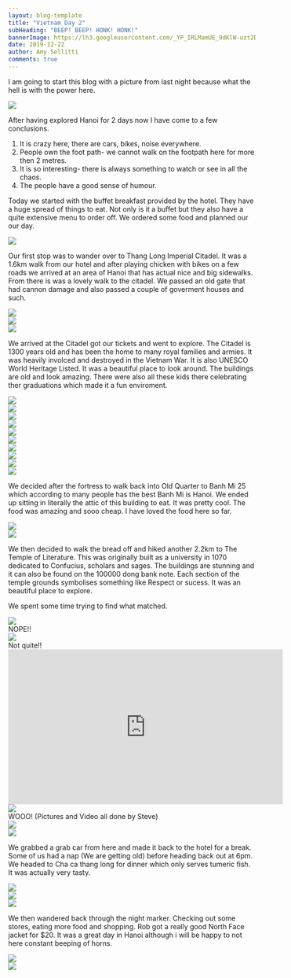 ```yaml
---
layout: blog-template
title: "Vietnam Day 2"
subHeading: "BEEP! BEEP! HONK! HONK!"
bannerImage: https://lh3.googleusercontent.com/_YP_IRLMamUE_9dKlW-uzt2DZWWMz3FOjGReneNjW3VQovSNbwx5hUJCK1ww-fKM6NXJs_sM6hZmHu--Lg3QYbqmX2Dn0vNvcy_7gWUiIl4EbtZAD5o20zm61a95V6GAr5BfqsKNUXdp0Jz3-AdJ-58x5M0LnuLtt-KcD8TnBL5C9vfLbj7T7-KfNeHc-A0Ycv3obtkmc0qA7FeRAqjsA6aEEp5HXx241iNUdLlUD90N-xPH8lNtH10yBGtrXrlMXRo8Qdyl3ZTUqWB8Zp1aG5ZXSq6RYcrY_IoxBwToZCfyNgKDnWVwHdThvkyM1lUTFth7Q0LIHjmntZYmtjoWhzSJAETgUcZzDqtwrLatAj9uec3YGcz0GIYr6Bq-jEwD0WvalYnutAaN4CCngCyW0SzDLrSpZzd5ClSd1sTFH3g2BnHNTNSZ_SXLoFmRi64NYAvC_mB_zzKP54X5QLsQkRrBTVtYTH4Y0dLKXz3BRyhHio-5mKshm7wwaUhT0mdPk36Q4V_6XqWJaV6UFysEwJeyC5OFVkMJ3vH8BmukiI7e1YRtPft8KoyU7v6D9FwaWg9mnutEBCjtxMG2yjA7jGMxP_krHEm7oJOyI9li3utJZc7HekNllhCLoahs7bOfshUwMtVzbqIF9B8KHIgiJRUBjyb0Jpd0BDTq1Ev-iMX6qPg0jT5FjjyONURNrwcnzYf_AuVMCu0FSl_My115RctCiaBIcpAOHqtZa2maQR2e4DiRjA=w960-h640-no
date: 2019-12-22
author: Amy Sellitti
comments: true
---
```


I am going to start this blog with a picture from last night because what the hell is with the power here. 

<div class="center-image"><img src="https://lh3.googleusercontent.com/i1KA2kl_W_SlwWwXuS82YpMT4krEOalb17joYkvJYcHCLnbfpf6LbUsWMH_pwq9fXIy4UOAWyI_CSE7RwNLtzPxJ1nYfq0B_m221DoAXhYmuQyUiexoCkHr2V-A3lOqyYIfSEZ7eOaJrdXsq26jv4F7h7AOAJBzH4bNC50j0WjxvyfutalSnToLPPBgoR7vfY4TNUoRf8ehsNbBZYXKtxWzMCOlPKIZmOFgpvLHV4cvc_5VRoq2WtccekqYV0lhVRICNOR7BYKX0D-L7FL4OzFE_XTipJbUQVzCWs5frOlBRZCmJ5f7SWIvRWytlRSB_G1DusipqMlg_AgfEvRrZN9B4SfNSLd5u0bHpoBoE5Je3vXq3nZKwNLjIznwKtG32sfayZhpf4JxfZ0P5mSz0IaffBfWjx2ho_VI2UeItxsNOQQf2v3Txhd0ksidjNdHFokH9T9sLxdWYuG2So_Vq2gaN3BrcfTtH_m3nKqxSgC1ESveSwcx7FCkl9xGz_zMww3dczeGW7jKaB12CI_A-OrIWOFzjSEmqc1rKd7cw0bDjfIpd0IU4EQzyCSnlO-kn36olES1ivXxadVirLsVivSCILzR7g0NMeShMD-_2ocBty05rYaDoKEduqfJaauWgkrWjTXZopI64cJ7MwjfUiFuuEeMwEu7gsCBa4keh5ZzQym75Obb2rXZvlrxfjYJPbz7gnppMdFYBgxOxCKJJmv5a747j8-xDLwdN_CR18pTxAVIKBA=w453-h804-no" /></div>

After having explored Hanoi for 2 days now I have come to a few conclusions.
1. It is crazy here, there are cars, bikes, noise everywhere.
2. People own the foot path- we cannot walk on the footpath here for more then 2 metres.
3. It is so interesting- there is always something to watch or see in all the chaos.
4. The people have a good sense of humour.

Today we started with the buffet breakfast provided by the hotel. They have a huge spread of things to eat. Not only is it a buffet but they also have a quite extensive menu to order off.  We ordered some food and planned our our day. 

<div class="center-image"><img src="https://lh3.googleusercontent.com/VPukoeO5gzCebCJUCxYwhnwzvHJB4WGQn8HPIPUelymwDoXuaBDlhBys0FdWEWDf48WvgFKzVEyDfFWT-oK0jMvvJZu60jRqFPv8yO4--8866yWg8IGiyu8UBAEXi6VxejIdHAyHqPmydZVzz1jbxYzglvVBoB1AB0RQtg6Qt1iOQ2Rc3cE4ajFZA2AEI_-4N4FZdekRC0MN1DefgokM4uHaeqFjEBCKNlMGf2IeSgHfawHIedNHOwpfKfU9au5C1yxy7dlBec_RZRTpb6uJXfXHzjPuxbb1_lTa0K7Ksm_ihgS-C8aYcYoPJ51jFQwhajQh0VQroh_t5Qe5uHNrSgQ2Ga1eAvZTY6Yb0oMf664Fj9SdIpLJanufXufOd52qhTZUFhRuvNIta9qQ0EdIckyeQL6AlO3DVN1k8lUYLkWUp3m6Zen1p9IG3ILI5inhUsR9qkqbBc2Z0afSUAPuGgP0ipg6_s44o1YwMGA2Xkxu-nzqRtFVU-DtTzdEzYGp9GZYsf3j1b6ZrZRWTbUhKN_2HXYpb-OfE6X3u19QEzr0pxwxRis4rEVROt1c9fkRLg3asXedSN4XN76dKcGeOy4FS197Ug9YBesusUEMwYPHxdSkHCzDPlXcS7gnAlf7tVY4ahxT-X09LX1atT4ZLK7u3BjoPrajjilJzDeCc7t3UWre-JnKPHGclikSEak8EYjc3e4dDRlP9bASw3ZmZz73BqdWhiDCtNukCdd2zwxEGskajQ=w689-h388-no" /></div>

Our first stop was to wander over to Thang Long Imperial Citadel. It was a 1.6km walk from our hotel and after playing chicken with bikes on a few roads we arrived at an area of Hanoi that has actual nice and big sidewalks. From there is was a lovely walk to the citadel. We passed an old gate that had cannon damage and also passed a couple of goverment houses and such. 

<div class="center-image"><img src="https://lh3.googleusercontent.com/qqKGW2l7cc-FZBqHikBefb6nENSX4pwc9a5wf35or0PwAFihU9B2A3u2vNQdXEv1VThDaGm12_U1_d1RjNuBMY0y6CJMkIn2ZwLfNCOfGf3dcwALGopnHvgY1d8ESHWWq_wTSG40QGHW_GeQEiLvEt9vPho-9xWqCJMrZZuoL4T38kLBPrGnmWjrWYYjWwD06KEakh6jHjFXLcoCuW0fs84FLPMpdELFGDdScooz6o0-4Ec6yGW8_rxw5Y9rbkEF3Oc_oEUZYXMEn5WVYPWh6hj70efJirnvzZLaQeYDo6SdV-jd-KvQwbCQhHsog-1OvPPNV1lQIk8btBA8U5CJwaP6m4U9cAxhEJR-dVni7ZpTCWFy4UU3UqwNpZ0bPL90eYLsb9qYQHkVkV7AD0C-5yRcJVLhOUMGMM9KTmXePpDeQDEF0yJu8pTL0qJuMXJL19RlCfNhXLUPJTV4aShe0taxttQje7BQPhhzjcFm-EwzWrKGeR7gtJcbi0ft46nzvYObeKDL-i0VSeQrFTKW7aqxrFaviGTpq5h-poiYRJPJ9-HfQG5sijhYwRH9n0LxrbWi5wx3602eeZWMAOlrSs9s8eAuufDH8n9SvdyQ7xj9URotECARkSoknYeyfQQ7QsouMmjy5Ed5on4MU9wzTbBkVwFTmpcGEKDwFFyUs2oy0ACZzRv-O_4afFZC4VLi8rk4smlSwPq9UVOuqXzY89vsSHCJyaudRdkGn9W4hVEsUOwYZg=w689-h460-no" /></div>
<div class="center-image"><img src="https://lh3.googleusercontent.com/WIb9RJ2CJYaZg88B8X8vlgRl5UfwfP9rS8gV74rpzaSXhGa2Ud-8lie5gyywo6X4D-dQbd-8m39Qt0ibOe2uSu4qYAm7SBH2t5Bqrr-2PCGQ2yy9kNfVuNQgqmJoNMi7YcbigjZfQjsIlOZaqifrokoo4Ot4DNghQf5w_mwCN1HDRLz-QeqzxCRVM9XNxZXARqh23OnqeQAXqWqDkqSt8g67WaJc2qdP7IX-4QjQ_6XtJHMC9OU-pKZ3OAN_mx9Ke2ATmgNw_NJK6BWVdZ5dbTemaAOXSmmTSBRsHuPvNqp6Hlp_sstzBi-qInbJ4w4HebL2EuxT56QqPFkTr_266qqMAiDEykVtM3lXHMtyGnhMh9L6cDpX2ssxI2KtYePQHULCTZUVA4JVggYkR7FNMwaaT8V3xN3P6Cj9e-tC8yOWm4SReXt8fubfJrsM_u-Nc7RMNKvRgLLCAn8_Fed5lJs88-RpSYFDUegrxJxgNK-7REXMqnRZAgOFJyApne4hpFELdQ9tXn-YEREtiC3nyo47G_x6IW3GE6Fhi7hbJi6Vb6zTK4SDVSIwJfz8cEVg6x4FQOyTc40uctg4okVYTjiLGw8HbjvRraHaKfbTyu3ZDw0ZeoTD0Rqk4ElIdaoZ7XNl2rdScFulbMMHPSMm-jlqueIsREgdk3V2grubJY1kL0U5EgFmfdhDsYQnoQd8OPr8LgRS22v0hEBnVdpSW5iR3eD1-F5vYK5ESJF_J1iZRI9i_Q=w689-h460-no" /></div>
<div class="center-image"><img src="https://lh3.googleusercontent.com/s4Z2m8H8utZnpOYmX6fetg1B34F58-kqCc7p7oGAQ4-ZMwua2SMMD0Bg7kT-y4UvllUK_Wc_cEuNyPNGsALKCBxq37ICaCN8SiyBK4_2pqhaaxXbugMbj9YEIAzNKs1Lhl3uhu5uQDNiLXExskd6GwT29Oh80bBeg-1ZR3UXR3FOdYy6FIdQg1R3zdQmiVGA0ghKjWnMYRrxK8PPyG1czNAHUtRNaY66Torkw_BAo_zHMtuwDfwsOBGBuusdqttLeMS0-9dtphnx9vafW75C73ib0yGl6RcfUDHpamVCLs63qlP6GLFzvFGlu-NFCQVyOSlAdcti6fpmddCrdXTl3aYB5vT5Sc474ysFCTRinEASPMm13ajXb60k3OxQV3gEiD6cA9cKeSq-6QgMA6-tltuMius5J8uLTHW7x0LcUM16h98jNb0HaLj1V9CYiFZHS5O95zgiKLiguwBUYTu1zbznzlWuTI0ZfCw7i3R8SgzlioEL5iobD7ZZ92e45oD5x5A_ZZP8NH6ZG5rhVHa058LEZI2zPmOeILp9RtT6Yz2Ypd34xz7tdrY6LkJXT1nE9vuPHdA72WKroCjpC5sdwoeuimq964Dei7jeBZXoFaBwvf0qVZsbT5BIiAY4wSk3gagc0nxCoNQEsQCwI7jn23snXj9YTrQRJySVFh9YN0-8IvA5Ue5qR73ky5PaopFtpMImBVl0UanZdbEBCGF7eMT0JnkDIf24kYExAUkgT0FS8F_L5w=w960-h640-no" /></div>

We arrived at the Citadel got our tickets and went to explore. The Citadel is 1300 years old and has been the home to many royal families and armies. It was heavily involced and destroyed in the Vietnam War. It is also UNESCO World Heritage Listed. It was a beautiful place to look around. The buildings are old and look amazing. There were also all these kids there celebrating ther graduations which made it a fun enviroment. 

<div class="center-image"><img src="https://lh3.googleusercontent.com/zcDr3IyqFKE1w8MqN3JBzLQW5musFfSkyQ_GlHuVVUaf2o-PVJeyvPY32yGAbf6VnVAeRaojRCdanTAht7o_FcNtOlJqoVjiYzdpNQ02_GC6Dvfu8wqO2XJJT5fHF83raOJUlwV4PL3ZQGpMlqPK946ggXg5TmvyWm8kMEmfi9zAM-Sg1qI9SHiVzch6I9ntNiNtpYDJ4kl5x2bLD0kY5ZrGPOED0L1KIgS5tECq-efJL6XdoFWLbPth_ia01dt7GCSE9ohzULveAlGwAFTUqFsSE0MbNWeN4IoCooHZAQ1jf8rrEMR0wp2SIkpPRf-WPYaF6OZx2GG9C6etJ7kUVBM_9Innb9XwX08NjQ_uwudqnbpvdEIeuP_m-kQN35mExp6CF1gaHw8vowpXZGnljMhogqQ7Ta-WeurONouNIaL50ZG74LHiu2nVqCydrz6G903UBIKi8ann16qOtsg001_i_5L9VE0TspdGtY57MARQyDmjAiN5oZ14humN_4EYv7im7HJFOw3XGXfhKVim7Oz9ePUkSLjXdszFLFTD-1hElph5olyFgCHdIfVVo7SDCcCyND6ppiAYEc-iBtgoICh6EyhSVMkDj2RUPw_DXwBf-zMrsRsHeTGgR7GeFmWSpdz_FOLkKy-DuSkM9uQod8iUgesnXj80gNwGtaKD_uBP7ufoNFV8wf_u=w961-h641-no" /></div>
<div class="center-image"><img src="https://lh3.googleusercontent.com/6aaxPXgvzoRQbrm8Hn62P4MSg8inh064u26M-I7TT7E9l8VYNU-UbPaVMJav4a1_t6Wu5oCEkg4i4zrpc4kz6W8-ZW35oA6kApkZ0m2uTQbxDUfIKGKtgA8pV-k2x9_v9DrRECJNVIHVmiqom2Sctrc3wLhOPCBqIekyn135lDvZixSxxALIIelWFix_RzOOD_HQIIBoyfYPdxG65HHYITcugEXE5xZ_QLiBJWVDpk0dSW1LM5Oiq56FRfs2VJ0GXFJFZd0vTIeGt7a6W-MKBMZBtZHURqVNRVLRdIlpO4dywJ8fexJrDROmL0QVt27xQPS0MQJKsEGYXhlxZTc2gWOwEkwFk8O47I9YpOOokMthWfG5ZzN-6ON6fTTtaO4LE_x5BHK5hqzh_RbhyC3mNnZPMvhN0PmVXQeCsA7s1zhmSFq7tqmcUWY56QL1OEEPvhvHlVtotuNEZNy0LVGjjcagIdZ_pL5FNBOA1Qv3CbSRgRvPjG_Hp7uTx5UfYJ_vF0cNGnlxf5bbkt6SvSBcW9mw76Xfrhco0MtyjZ64cDDrSkX0AgyVN2ProUKhzZwXTpjvNO__14kODO0y8Ychez3rZeX_prhLWDrqx-lTPb5qHXiNjqBDHASgL6Fo7ZLgD8rzujJMP4pvHJLLd8pEcoOc2t3XjyOJg2ve-45Z9U07EKROjl_4nvIE4NvxwJElxjbPfVIwHpT4OqlBrgaHJjxmpz5ox87KKtNHN2-fDlYLr_sHRw=w536-h804-no" /></div>
<div class="center-image"><img src="https://lh3.googleusercontent.com/y1PfzdUMKTO8tG-UPqLRi0OAO_eN8U5iz0DLam-NqszrGOk114VBMJWpxg-GDDkf7KjTmijZstrvZ_qjcpIV5ehcYZF0omD577g9lvF9fNvU1y4lB04b5_cGjAWa2ZTFu1lgmhreTPYUnfx3hVEogVj5FywYgDkWAoyI7_HMSjj0w1wPvJUwfq5rWMrXFqRvDTFO3zSTQ7wRvz79bR5Rnj1RhPn5Zh5VQZE--ySLCT0RZiFKq9ehSwKNU7qTB1FDUmpUddz3hCU2Gk5CHrWmVu1RmF9kiwZvwMIhF9V7RKdAP7dYtqjJW5bSEmTX2Tvk40dox61dkdknvpOnVoBqhpDcgjBXwcPY6jAs-dmGrodKGzQoGOgWa2RFdz8zHOk3Ep67bd9GPJ87WR5L0amNl9ogqiRdzAjcRjqGc-xrhOtYxdMTIScEYYos5RgRNUq1KL93cOSqiRFa1BLXTcdicBJ3i4w9E_-dwXIono2diAZRMl4f0EahVtLrYv8uSlS0mrSqPBHwk94rD3_has295gft7RFE7d-mgYP08rXV7Cho3b-VpT1OHWX5pvjMYDMsMLFUzAnRk8p0xTvMxnDLoEi8kTsiEwoXK8KhqzCoQU-M_EE5f__eaL1aor_c6JK5KwTMIjzHQ_eouuJM19K7OLhqfc0vxNuF9JQOUvlVITyCGcGLszNyK0MZTlenuc4mJ_99724USkspZvvZ8H-Kx97xGecQuD27TE3JtThgtejouUYd0A=w536-h804-no" /></div>
<div class="center-image"><img src="https://lh3.googleusercontent.com/BrokstmEztiCRwHKMoqofCUhC7gYZ5lz8qcAc0GN3rchvBuOspxsi1691r4HumrBK6j7jwROFYZnZGZ5lCzhs5Llw23_6qoTw9updAZNYqh0DRcwJ6YlBJNXtG0QFdfNMIFZDY0kxvpYcTXMMEIz2Ggj9uPUJ7KjrLtKKxHrqlHYJg4Y_zo5nmEFjQnTiQSrOvW2qInkkviqR__kFHL9a4WKF4FtXAeaPcG5ZC43UA_L0wKuYK_GEUGxQoU2iiQ5pEaLTLAGrUCK2lDYVpH_rd2wY7AMzZFNi7o3ZQ9D0UoO5zx53QzxDT9Gqnml-BAssq7E91nrwkhlwZ_sYOUrfySBqXxSHiH8kvvohtJcz9J0fHA9UxoDkHVfgK7zFwZi3kJTlhCFT2hQh44BBWXqLAXbADroMdn1zPqvn_97X2GWllgywSpCqeJUlgr_EuDZrk5yIM08UT6NKGUWGnqHqgmLVjHIrPyLlCZMqtk-p_ohp6HyAZ3wkcykajPN9ZdUPfhpY4LaiYS2cJgz0qFJrBy_Yb4PPX6zhWRuMjmrpeCaNP8J4tOIvWaOH9DDRxwxfgfFZhUS7vQQ_1y8zbKYyE8ktj70VP3OS7jIAHsWvgTEi_lph0CelT1_F72R5sD2zFulA64Sawh2TLO4DCHbqK6OrgoMLnl3U5PJJ1pOVsRt_Jf_8qFqOzkX7KL02t1L2qh210K8pBd0ipokTS19El0PLImNlupqfwMCt2SKU3yB7T2urA=w960-h540-no" /></div>
<div class="center-image"><img src="https://lh3.googleusercontent.com/HiwTiD0wV-IqUU-D9tZlpeWTW7geV-OEqGNhT6lFkQs7JvyBbOweTmwjQY0f-7_9XeQe2u9JZ5cmdotT7Gdisikw-91Kh54MmBZxARRVZ6ubu4yNBfDhTsP8W6utYeI3YrDSd-ep3KFUAsqxq54XFgvPwaouA0sTdXtQQfKavJzdIZz_zSSZlHn-Nj9b1BtC0D9AWi4qrw1TN8Kw_cTcRG8FxXQT5_2VQ9wfMPkokC9CxNtuPkgUky5vdqYXaqD5QUAGhZDgR1IC9XLM_u7W1HzbkJhhENvAlxZCpZjiN7cBZYdE8fDJ3xaobab6zJyFmGxliEaoRAB7T9E7YKewoHDq9uuFnrnctvpkSwiA0h2fPTPnFQze9Nn9jqcg_fy6uVF7rRg_qWKBZwxSv9jPQuO6pjywliLpsxO6_qI6tkC52fc9mnIyfOvniCD6xPctVDFzAeEjvhPGhE2_Shn7WSOrhpy_LGOuENuSkQD6ynky5aKw2fYP-E5xDTFlpkdXhkqoWWqSlzg7GdYTSSTWuSAp4USxpT4w3eKd_2cqOJOoO64w_S1ANybRVp1I-e9Z9OhHWHXJqEplYfu4ftxm_vxa4je4-cEotCSINMhSDwT73aDLbRFDdWgSR1f_rM5shJFHq_Zoj_O5Hu2jXFDe3sRX2d3VQ844DsTGV-5LessZP-nTR4rQa510=w960-h644-no" /></div>
<div class="center-image"><img src="https://lh3.googleusercontent.com/pIikYnDIgljTKrMwbdZCF2QJwhMxdKXgTiL7c16FroRJOFzW0r2TB1GmCGRnd58UgZeGRxkX7KJDnlliCWT9Ci37d1sefBpG_woJ3e4dCn3Oad-9OTV8h8BYZXcYM5RgSQm2mREmPka5d_9jbPXroHhFcsGMNKv622nGwl7ankQAJcJpl23m80DOiwf7xxhKx48oChxyWByDIBpCGh2GyRZMXbfh8wmi4mKDq6be6tmNdSOEsBjquDq7Vgg8GchIv8kJba1I_0twIHDI6H8jT8gznq36W0S79B0S0qa-c5WCt5sc2D0B0D2Tc4Hd-86w1Im-isKZ2c5TvWgmG0yyLs8GRYyqtQJMSlGd7yRd4JnJiR3CrsRnOPP2_nHTG-A4AzQWffohKh_ii7Yt4qx21v8wAPLepHwgxpzC0rPRphq3uZ-MIGgM5M-xQ7Ii8it4OoobWiaFl036zw9CpBl_T9-AIrQrbv8b-U4GBaLSNC9WIY0Jd4kv_QyCh6eLIQLgcTAFkfi10M9116riTwdGkHd8rJR5KYIjwH59f9nTF0iaP6Q4h9vEpmMzCMZw90Loq3b8qerr--2PDH-9eE5vXlv8kBqdsp4rnTbnb9nFWjeViyzE0beph0AzyS5GJgfadwuKF8Gm-Z4ncAEXAJz3EDqn1NNACr4j2EYjsnMjJhNCS6qaB1L27vsRdZi6Z1Rr8PlRvg1DF8sTDeeNvfEZrbK6rZfTyu_foHWowPl_W0wN2kSWfg=w960-h640-no" /></div>
<div class="center-image"><img src="https://lh3.googleusercontent.com/9A1w7U1vKaREdun56QX1aIZGP6hRwtCkoBP9182PV0FGp3EgdEU-gSta_7WsBESzmw2w2livExwCJ1gGSa5UiRZLxmT6q7v5Aiw65VxMnDc8-iGIfL7XA95OfaTgnCNVeuFBUZwPaV5ZzZNw0BGw5FTo-VA3s36_sk3AIYxElRBnknhNwPqkFjIuRejaS2GEN_9MNxBE5dZHKh0Q9we9bg1mgkIoxQiwfvoiyOWqA5lH0bQY5OlJse_Gx09wXJ00RvRpbLekZbPaus4LzyVflpsadlEe3O99qxQi4uLWUkQ_kP1Zqj7YMgswAV_RODpF0BAO5sAoH45tKEwY4OhBvoHVHB70wVmON3JYkCk-WIHOuBV9Co7XHl1nHQWEPA78-_P6a-DQq-HJU06L1Dnjy7NZ5J3j9MF7VBopvHIT-YBoS02hJD1H4edNbfNS6zKGbp5LmF25jkvdQnQJNY4OCIkFE5a0uidLk45RL5D6Wx9A6aG5z7YIcrNkf6B8U3IzBNLsN82QFmlnWwPJgDPeN4FiaU32KB1MYZOeCvhkAuWKrzVbY_13bwQJM4lAIvv0yifHv_-KHBwaIyVvHcqkzb5Z7YP9x6XwlwS79mb8yqB-2nir322bNDiFdNrIIgdCWYGz9nS-_OEsqaxvSC498HyavTsKuO-OMtkBq01dtDTRlxAM-vc4NADXtKsR6bUsl7G0GHOyiZiYBfsDvae_G5GPVzbeDAUai0_A3ynrE3mMeDC8jw=w536-h804-no" /></div>
<div class="center-image"><img src="https://lh3.googleusercontent.com/9oyEaqsxCgVvfNEZ4a7i09CGiUX6fORQSrrwHVZbNUZV14Lk448b55W3WoJ4zl-Ihhmxrg991c4TINmcvvs5bUu_nkVSvMdI1PmCYqWFL3KxVEGA8HJJgc3kNcV-i1O_LNb-rV83TK4F-oGaMlyzl7PmiYowlf7EGc6kLEgYN17jHuGVvc4rySKgEviogN6y1kBkscObhsSHpzp8BrQCBVIL1c9f5SRh_1kPvNshZtltIvvjWNMLVyJgbhvMU4NOaPkLQi8FOz2RRviiAC8zVpMZPwHiuT4CmlRlpmSXDCeRj_zZyHaOL96hIEYdbDOAjOWkDOMi5ux87qKLJM-ZQzTFo7M6l-63i-g-UQ2deThGAnxIE5Q3KBeDCf5BMjCZZBvLEfD4THQjYsqA-BSJamgLIA4LeESTsz0xPGE1sLP6Xp9MQJuMZjktV0DA0oewulv6MBMYg_V4llLzOATp-IPyThaBYh2XIMOik1KTwMEcxoJgovPRWhgdW6Vxzh5zvh6LHm5ADaZ96bAZtytGpG8RwTR4afZWn1h2Z5qIlAbmHNrzG99yYFnYDBy4etfA7ryyc9v6c5LIFN-7be2S2iKRHG8Gf5bwPMbdQZ82xQjTsfZW6DoZRX4uql7ej5m_GVCsgB9DiTP6bFTumGi4LPdMGO5kz1YbBzuwU8Ft2FtKyJ7IreUrDfAz4OmFmqhpcEK8DOY7Jf7GtKr4bNSPtS93U8X92wZEdxPWmWp16MrbELjfWw=w603-h804-no" /></div>
<div class="center-image"><img src="https://lh3.googleusercontent.com/fo9Ir0g9sd7ObGJNjbPeYHv5FSKM1hSpcr6F2OQ55ZBCgTZsGl1D7QwuSisvTOp5wbFwKYV_X6H3gC7lvAbmTNOhgpBcWzOAqXbUb2FNURd0hDiduvpRb2-r2jkpJGdS522moaz0wov3je3AbLvNRbphYsCS2xGxDevOK1GxpunUOG1XjbRqvT8A0VyuC7h31oQJIPVy01YJQSiwfBs5M9i5GecG8-kvSDqgjprz8A8UIYNJR6OIb_p5IyRDZR6pbzINBvM1ePBUTybJfG7JAKh7Wcgmxo47m9T3rW_720XsPD5V-fnOBbWb8cW5YgJ-Uwkttrku28eeWm_VjivH90AY-9p81699h5GB8sCB-bbVvzhbrb2mUkZm0b4SczeHp1p4XrBAnNTc_v8o8Fn-ZoLcNtp1uxah8_n9C5w_gFzvq8V92jOrGpqJgaGhMj0OTeiqlctm9EiAtEJfyAJ-8M0V_fDtDFI_cyUXaNtlV6-mR7z_goVa014R6HAABpqv3u3MvmVWUkxgCTSSJuH9gpzR19_YX8BBnXe8ijh_hUTkPxs4oE_9tQQsUuotaWVl3jhSQlcmfDpjZhUvBb3M14dS6r_zaeI9bcdygB2fRUFy2hSnvfiicy1Cb6mye7VRaNvWb6SJoov5oHYz_gZRzqCqxcCFXpDhCDyD9rOVxUkUrBcz2uVLYUw9ovxlm56rJoqQgjsV8wbemZyT1vIaQ7SIHw7p6yLoOtXlzXuy1aFFUS46NQ=w536-h804-no" /></div>
<div class="center-image"><img src="https://lh3.googleusercontent.com/qS5xzAnPXRlS7jdn4fQaS_8KqhhMwvrIRCjlcWWj7JPS4gEJTcWqO0hJuCivXkdyWhf6M6nJeTayzBA5XKY44cMK_oFaioDh33gB4qdfoEfoQW_VS-4bpdprcGq-hTfEZYaz2vbw_buEWopqrlRNqczZnsyTSRuvPPvil0IxNV0-xUVyIKAstDu4ihAeAXdaTLWnE0__8eHVGAA3EKMgaJNf400DG0EXjM-m01cSwtZUF_LOebNWOIuoUWzL4BZWtA40uTW-LG2CJsdKZyXsjuxbtDFB0QWdNfGnWGZ-CLqPyM2IuvhjqRE_SWi7fCFSKi-5I3RLFS2on4f7DZgIYOgcb1WsqTzHhmiJ60H7s3JZHKeGf0-3sG6siFfOeDFW1dKjHPRX33HpboEOFP0z-yryNrvluS2JdoYdNJblRf7eBnFHfFaJv_8zVjpEtGP-EY6OiHpRQVl2oSgpZvqwBCSpQ-g08P8ZZZO0UcPdALZ1EOwWAk7tv74RItIumjHC-pslVmfjH9BPj3jJL9je9JRS30Y72P0kKaMe_J7Ba8uUoorz5nUOy9iJOx8k9AuosK3cQUuCdthPPV65d9JSmf1uyl6EG-mxpHf4Tjw_Tu4nc2AeqlELXrVrvGLjYC6o4AMj3MEwVCPSPlwDmOSBC_YaF6XwyfmnJ3GRDG3FkMBy4rfkpB-hgdOueRcQua9YmB7EoPh_4mRaGWlfKcfkdaj3zToMRWg6ZYYCk-nfy4Y0CiC1Ow=w960-h720-no" /></div>

We decided after the fortress to walk back into Old Quarter to Banh Mi 25 which according to many people has the best Banh Mi is Hanoi. We ended up sitting in literally the attic of this building to eat. It was pretty cool. The food was amazing and sooo cheap. I have loved the food here so far. 
<div class="center-image"><img src="https://lh3.googleusercontent.com/90B5Ix41v04O0nI5xOSfRSutQyj6URzaFaCaYpqtTKvHYCjejOhPe8ug-DJ9tHQtu1xB4pfxjmhw-fuxaoUvl8hpSIFFjUClzW3l7fOSQITWxksx-hZ2zOwskpv83lj1GwV4sg8Iaz601N1opxadlkvdCXUqFe500np2AN2aCz841zHHIMaiqEvglLzD3Ii4tQy2GpFSUOs11_L3rX5XydSusxm2WvEXQg09T5gEsHF8AMzi3o5DAFaY8r6GYKuZrvPYp2b7w5ykPRtSW-HC9MpGRcuGJ8HPZD6F9Zza43mptnTUJUqHt5o0zK7oAVlJ4v4yfvbnb3zaIiCNir2kVjI1wutOhAr9LL1k9SfwCU0gr625B-XqXlf3NBKlXVnVfTZAz2Kh5hXq8858XnHaHIUuOBteaF887SxOW3B_nIZVdh-L9xqK-6j2gFKi89TychGBz6KojgsJsIIMD0qY15sLJ0geqPVRe9p7zpscxMz4OOT0bLNUIbox863-Zdy0psBcnSIHDUth6LZfxqB8jjWy7RDNOXPj5snuyB8XrvJbHa1aV6JFkoqcX8MVMz6SwF7agRUMFNQ6pNbU7YupOhfwFD-QlpaxecpO4ynFqwkEtbNkvYvd61mHEQXJfYUWSFq7VxKU236PYBe_cVs43IkVPEm2oXAovQAyviX2BaQlynKNrskkaikkw27Unq7d8sRgWEWH0RSHwK0vPV9SeWM27cZKKLeqdz0fvBwoNTQLomKdhQ=w960-h540-no" /></div>
<div class="center-image"><img src="https://lh3.googleusercontent.com/OjkLu_MmQPgIt7Je8jVwqSvUxHFs_s3XUXBT4HwGNnps8UcPJEWO5oXY0lKXLZTTGQWSfiKFX67kHCTkCj_XCehFpOJoiHn2NlmwA2qUFGkWtHVpTBFZbnVN11bC_MVadwvO1uKRMEQiisNkYC5LUKXXn4KrP590oKXtsyQsB2nPEafKDB4X_j32JSQ1UnICJKmLE9Ts9jMYmXN7KD5vIDKjuVU86NpBmPx3BDmed-6hRckf188YeD7gGYUPETJCy9JRbiunzRtvgBsyLBDjHW6l5UUpaFDhLpwK03Ah3tHaILjxDEO04ehynUX4sUSWMiu8kXL5LOgnFC_Pn2n5hufnNuNoYbaEHq5E1xViIf9bNAz7As0H5y66ARlUuzJGdLDEk2MFuq3YzpvCC2qaEmGv0u2uBgt33hT-HME11S-6magp5WbiUqfHDqqG215FeqP7ORoseAAUYk6E5u3IfK8lWHslNVZ67qvAbV2lIhoz4dzFRoE-9tURSTecmOaLdkkp2B-qUv_HuoB4boSOXha5HwSdAy3Omq6Lz34NEbSFYQDLvUo9_6oXTwky-Jj1tqCdyR03HZ0Yo4wYKHcIQ11rUohLAMZ4X2yuVyzJQdGGwrk2AeXPd-yOytMgLBargceydQn6YfkCBMs_e6x9njjlDSh2NJ9-yEfQqwJhBXmAhkKz0tb9M6lczCL7vq-yRBdOG78U63bz8QEyCsAsd6Qgc5WefoCX8eIQZGUrQ9XzCKw3fQ=w960-h720-no" /></div>

We then decided to walk the bread off and hiked another 2.2km to The Temple of Literature. This was originally built as a university in 1070 dedicated to Confucius, scholars and sages. The buildings are stunning and it can also be found on the 100000 dong bank note. Each section of the temple grounds symbolises something like Respect or sucess. It was an beautiful place to explore. 

We spent some time trying to find what matched.
<div class="center-image"><img src="https://lh3.googleusercontent.com/jM_v1Ty7k9BLby9Honk3euBucIhnrwb04gfq8cmkKll57eDyE2Wjf7UyHEsMqaap_mxiX5ycPxvWXp_R-_Pm8w23_a6KN-5rM3Ty44bvmFEIHeduW8KCeLWYCUV4ikw0NE8443MTzUmxwIsGU73RJGr2bcNJ_i29EjKqNWPh-7fmtZlLuQvCx8qysbctnLwf8Lw7TwyKyN8zjbQb7Gzg0K_w7_xUC9GgsvgBKHvf7Y1i1sn1IeJU_PEMk-IQicJew94K4tlTxbWWJBHv_EIFLr41M4VB2XiP-4Trw3XijTwwx0al9QHL9m09ZJZp2ZLB6zxrAV7RfT7w1UuBy7xtMvjakJvXvuvQIjRGKduCSIoD-NQU2ekmZ3LphXTwut15dDb3rQScbfbF0PLZlAdTJFwosVrAqH6cKPFKfq4-JIaj_tleFqF3LUlt-b1HUIn3sct6NC4dRh3il5V2zmavp5G8-6wBQstOOvlkoOEP-zmkprvjfQQ66DAOIKhaI12LQ8B9mcdbTfb6tQxkr9kTic0nUxSACbeRaomEKsAeHQv0suz8mDfqB1IW5d_gFScqL8fiIFO7PnRQ_S71-MucyPmYOy20AElKb05jKws8DTt_JL4FPH3xuKtN8-JoZobQdMhKr6YIeYUXc8aRjXH0lHob2XpCoJkq2JBYasl_YTIPx7gJxovzCLyo8I1LsE1xxv2zcJT_n6UzEC6Fh0rjMyAFLyy1HnUb-phSIHPcw1_qqVq1cg=w960-h540-no" /></div>
NOPE!!
<div class="center-image"><img src="https://lh3.googleusercontent.com/lD3NidrCARHi6hnVxWyibhBL17ABhaFFAXSj7gRAEUoKVhfKZrChRhchR1mTYNscGP2iW7BDJdMS6-zu6nFeGUEDWDa4PvmFvVgxjh0csPK1ikKHXUedL3HZtkbQdGsiOWv3PdDKFZ6xcrGZabmAg066QP_tiTqABjuH77b_nUu-qrUkArj3do_uc-i77bw7RLe-fprN8iyPjt4z_0Zqw1rtvrHa-Kux4m9EPRZagQ3qhy8M-W00HgWzL2wlGwJpW4PuMNcU8tz1IquNE3_7MtbOeH4Mxpti5zVWQ-QspgvND6ZeXDw94QbcA1beJ97GX6908v1ZGLt0CECML0uE_ICYZPNT3ZhpbBkBoFxENIYOCfzEdL3xQk15w6EZoZ4rwuiFKZNHQ5kUBZchAh9_LJVrQEkvcKJgLhCfLQEONzKSwAXGnkLeLxKR9az_qc3e6GuPaaienRnzHSr55tF0zkVgPdd_ctni83Yj9bOLl2osltwEi859ZuE6rUQJr3_D0vIdnJ75s9VJoghbu8hTwq8cNqFd8zlIWmMHPDgaTC7O9NuFeK7uyLqseiq6EiMG_mljXXHeWbTq6sHfBSFzhZ0uckW4ltVEQJHSfQXIk0vFL-cmUw_7qx1a9n3_b2RZhWtGiGR4WwaHDQP9Cdd5Pnmb7TmsRlrpTaLzfpg1iI32xkeKHv6UM9CHPDYlm5fmebf5_SNy7Mc2DEGo4HmVUMBPlx4e0Q4qsm11be3V46XlCCSNYA=w960-h540-no" /></div>
Not quite!!
<iframe width="560" height="315" src="https://www.youtube.com/embed/rLajs_eWBrg" frameborder="0" allow="accelerometer; autoplay; encrypted-media; gyroscope; picture-in-picture" allowfullscreen></iframe>
<div class="center-image"><img src="https://lh3.googleusercontent.com/nzJIlfnLsfDfNzVDNiPdVPPw-EWiofXtHaFXA3sETlJtV9vbMv2Y3jhkdT8hyBTlZuolwoYvXg5eGjqs20-yQ2Npik_dbOMewyb-oWumGUbFYU_VWFomyi6DPM4FCg70S1G34EeHU78M7XPfHlrctNyJig0Sw-3C9sUYn847zqY4a6wH4lDcDNpWR4uLcJO9Mq3za8XHPQ75V_Roa_aHtWxebVOqtMs6le2tOOoGi8tJhhLaQ9q47yw9Fyce-tVsChuGYlTz5acrVPh88M_j_GCBitRWkBxsALyBsv9JtZ6kSUmggjXGHWoM6sEctVxVHjw3htGCPto2K74_2LGuJ7gs6z7wQm2HnGr6usB7o1lyaccls7V8mjkb_NobaEQ0jhSX9yU80sbYVqmgrYuAGlfgcYTfGuO8vcvb0haRBQsXgvrMVvjX_j3q6t-1E8nW2_XSomPbgnLXPdPyvt6_ulsWDiavz86UODLlsBlXSZwKFRwHDDyQC3Z-8yc-0o5dbRporR9zJQ3GOPUQLoVioY86t4xlWGOZENXTB1J9Oeks5Q_kbqRhiD1ZBDaPLRr8lhdB3Gqx0SJlTONaTx6UsRo-Y3bI9_LCn_0kbwhmi6R8WJOpMfAVMs2YhtYJM4oA3r2zhzt9fK1ovtEuAKG0ygxwhySWjhYcUC-9MiXXt6DjAGTj4XO0kj7bwU3NYg9O9f5cskJ-5k4-z1mDv2IaYh7hyMI9R8HFAcBukwI1n1CtMuYeOA=w960-h720-no" /></div>
WOOO! (Pictures and Video all done by Steve)


<div class="center-image"><img src="https://lh3.googleusercontent.com/_YP_IRLMamUE_9dKlW-uzt2DZWWMz3FOjGReneNjW3VQovSNbwx5hUJCK1ww-fKM6NXJs_sM6hZmHu--Lg3QYbqmX2Dn0vNvcy_7gWUiIl4EbtZAD5o20zm61a95V6GAr5BfqsKNUXdp0Jz3-AdJ-58x5M0LnuLtt-KcD8TnBL5C9vfLbj7T7-KfNeHc-A0Ycv3obtkmc0qA7FeRAqjsA6aEEp5HXx241iNUdLlUD90N-xPH8lNtH10yBGtrXrlMXRo8Qdyl3ZTUqWB8Zp1aG5ZXSq6RYcrY_IoxBwToZCfyNgKDnWVwHdThvkyM1lUTFth7Q0LIHjmntZYmtjoWhzSJAETgUcZzDqtwrLatAj9uec3YGcz0GIYr6Bq-jEwD0WvalYnutAaN4CCngCyW0SzDLrSpZzd5ClSd1sTFH3g2BnHNTNSZ_SXLoFmRi64NYAvC_mB_zzKP54X5QLsQkRrBTVtYTH4Y0dLKXz3BRyhHio-5mKshm7wwaUhT0mdPk36Q4V_6XqWJaV6UFysEwJeyC5OFVkMJ3vH8BmukiI7e1YRtPft8KoyU7v6D9FwaWg9mnutEBCjtxMG2yjA7jGMxP_krHEm7oJOyI9li3utJZc7HekNllhCLoahs7bOfshUwMtVzbqIF9B8KHIgiJRUBjyb0Jpd0BDTq1Ev-iMX6qPg0jT5FjjyONURNrwcnzYf_AuVMCu0FSl_My115RctCiaBIcpAOHqtZa2maQR2e4DiRjA=w960-h640-no" /></div>
<div class="center-image"><img src="https://lh3.googleusercontent.com/CumH-0TTD5fZOh2ShQ0KYqw9HO7QejAeD80xweHZD6L9VDQCHSqjxnQhPDdYfxhVuWhuUFsnLCYImPOCRAbT5NWnwwOOTc-33nZSVQUrOws7JscX4bCeOVndO2zL2B4wi5KBhrC9vS2SuAhLBvjVpZw15zCf7oWv8o6QEmyZ27YsoUvaliNFnfWQNoV0K-IiDwiLsDIXEnMnAG537232booGTPkYY88vqYMtSrz9NaoonhRz1anSYaeRJ_E49o68BRtNRP77-mrBvs159yN12j9M-vgcxDwSZe6t2TL4fcqOzqv_Z0hOOvc8BMGhR2OtD3wp3rdLGfpWiD5rjylecohtt7tNiee8I2XEz9dqVFOaz8KsHjbHSSs7TYeTewDhG_2o-oag5uQhXDJvW9-TpqKqd9e2pdRl0KbQ_C5ku763URf-LZVhg4um9POmPcTeB4kO6RqcvHwUnQlGBOz2P7hz5mbQuG85063Uc4fxNKugmqyUGNkiJ7ZO7-ufl6bFIDzowtPskuRRnNqjLfniPWOge6LVlNCf8lfQYInqDr5HsQYrs1Z5BClFQTr9eYWnO4QwhsNysXu-pirg1GCE7mNNxd-pGQEHKbHQ3_TufrbWPrCg9xKvGZg9vWYMpsy4bFz-Wlew587lkBFicVPXlyw5euBoOr3QJ6kjOqt-CcsJWCqikpeXhVWTwhZ6sivlTjTqejygWOrhX-0SsDLyoDn1mRTQYg8EYncwzFEqmF-vBYp4Cg=w960-h540-no" /></div>

We grabbed a grab car from here and made it back to the hotel for a break. Some of us had a nap (We are getting old) before heading back out at 6pm. We headed to Cha ca thang long for dinner which only serves tumeric fish. It was actually very tasty.
<div class="center-image"><img src="https://lh3.googleusercontent.com/lPL7sjTmiPrWRdPkcvpnJ7NQzio9p2wKg087FwEoEYiSvkO_Qe_XF38hLv-O9p-yykSjVZdn9D-cYI1iHePYwwKxMv7lqpI-xBSKilyM8e5Hkj4eizGKq2EbEnhdN5kGBHveq1d3qyIWcUmCfcKz98TzIiuqgojuEHNBovfIuH0lyqu1VVKewJ3EJLH05KWrXK0_qOx3rg2Csiq6XIsZlkVcLw1gFxLHj2vRa6vO3gh7HsyL1u0asMvqUrgicVCi25QMz_sp6tidGL7X8pNRgRmP9S0BL1OENk43wHNvLio1V8ivCnpZ4XzDzpP_uWMc2CEhIquK5VPEQ7nRU5J16-8ZsnN88dNF2mngjHCr_xAkaF3s-0i5M1TbgvrEnw_rLrTvGlYAZQc0Mc-1xfwD5ptyoqHCQ9jkY54Ierc1pWhDls_1nBt7Dc3CFZo_ml3GZPQ4AxpkazepAdfIkkXdrt4tuKpY9Spcwx3O-7uwpW-hc8MWqmC6qZSOo8wJvcJAGAe9hLFPkUhnzde5pWs10ll9oT-iLoND6XJrrG-HIZx0Ftx6pGaTikPAVY657fq_Zh9ChUOik8bGU9APQJ3jDK2hq5KEXSOHp939SinuEVOLomnlcxL1VGySp-wCHdtS7tsSKXgtHQ20CFIYoEQ__gi4TIwLCr_cSwE7WILnAvHWo1y-ih31cT7ECY9oB_Xvg2LdPqdm0wIwNO4WLSC7XvCM2kPJm_eISwe0lyBA9CDYg-bogw=w960-h720-no" /></div>
<div class="center-image"><img src="https://lh3.googleusercontent.com/fIUArcomJ9vlHXVM9-olT0JssPitPY8BYtN8BqnjbnBYH_Ue5je-sTKZYQMv4g14t9X2GOTyEucsfNIdFnPDuZV7LawsbiorBdA3xf07cNU9zef9p-rPKSOysyfH3xHhFbDITpsV-PQEtSZS5D_AmWgHG1J-nkV2gHuBuQxIRzmgK2zr3lVcPvvHYhnTOX8io2sW3ZkECqZf7goCYXQsUdyoDYPiXY5UsZAP6SCYqQEcdxkebZhZwN76YnLkiMrAATLo2MjGIzn6rSgM0b4-sBwxZXV3Us1wD0hXnkKEsNsZ3RKKFw7Xj_EWHj9a4mcokaZjMLRil_uuCz1rYiSvt1wwvQwzH70fjl15wvnKFH4i_fJ8GxfOCpsRAoOzrhj2JUcc6_70sinWXmSxsiELXLiIFn9MvcBdLahDGvZjKlp-25lKNMREN5oeq7KCXNjVV4BpUnFDcr0jse3NonJGPm2ICiJAp1Z1V5p-RsI9pMHR57wTChrF5pZcKcmlzU-SGPPFFCO8ikzTipYmoeIJ0GhZUKkrOuuKSlgSKzgIeMf6MirJkjtR7PH7_5a4kSDupNdK0HplfMY9eauPFZQXDPzNynbMUVyux_Ehs5GXFJWKWWwQiw45IJXRslTz4vUMe96DxPgCxMEkf0P-tbX2m64Zko4-77Zn72RWZpFp0iu6H4QqT9x0BZI79PwK25-RtPwp27u79R-LGVBn1IA7oytHi-p5pyDGGaZ59hch5PuJ_j4udQ=w603-h804-no" /></div>
<div class="center-image"><img src="https://lh3.googleusercontent.com/1Fmv6oGyW4OuW_XbHp4MvdpylbOoNt3010TAABOLcs11XBpB5a4D-SYPeR3KlZCw8DyE4HUgGLGZR7mOjRbuBBoqfxny6XgmVd8qn-CQjMBuXo5q2ejJcNWuyEZrum9gBPaITKC7ztJ6nExA46fzW5DTYakq6MRgWVwBYq235x9EBgO4Yim7PSwngff6TBtV8M_3z5XRfC_5SIFf4WTSwVPQHbNhSAAKtx8_sH3moBnoViTs9OgQC6o20oSKY7MvOt6Uc0gzIgvrq7MLTDBHEXi6xSYSgNPitbAEZSV0mr4Hyxmguz4cPMUc8jh5gso3CtTYM0X-RWFNFEDN4G-zKY4i5jTfuR7-rMSgbvGd8jXMTjwnN85Ox_-Q_v0o-PNc5sSz9CqKPQZJ31nRveTmFSkZJSD0L7M4sRXL1KDm1n5I5sTs-myoUMPYfpTjHAsBXVIYs38gO7rdzgktRetR8PD62k3IU7HE7nImZ3r69n9ijZuBHhd77acMI6KJnWcilV4erXxNrno_M4FArvt1oftaNW9lZMBXAnLzMU5_spb8NXag6D9TCK4N5Q-UzkaCQjy46yEce3jZvaFU5D_-54bHWCRPBWpIgQKAhAU_bEvva-uEfYyCnzfy2JJ7R1qV5sAhzCGJHzceTRbetSjKoHAS4jh1cREc83VvIN-qonPbE6jcb_6CuF60KHiAK9uUoOeQgRPeIYwE2BUEJaVZ8zf5vLpHvRXjuPLynXqglebm_KLyAA=w453-h804-no" /></div>

We then wandered back through the night marker. Checking out some stores, eating more food and shopping. Rob got a really good North Face jacket for $20. It was a great day in Hanoi although i will be happy to not here constant beeping of horns. 
<div class="center-image"><img src="https://lh3.googleusercontent.com/ndTDxxNi8J9itIhke-HRTw5qgmuFloIUry8MIjKu70Puc3VS00HcbblgRGfKzXSzzC70uEyE7Mfq4eo_Mx9I_6zsMEbhHqhWuWooCrLFLcemI9mDQkfSimDkMZ9YMlvw5nV0XkhwI9wT2yF49_Tm9umnPUofdb-Y5P2ksPnHDZqIVJNcGKwUrypzVtm95vT3obDANyzaHUpvqum64bNVTMSkUIWvTBqaegzlrBrYPKfEQ0s9l1VtrkmbIufsxJlaHdBWA7DWUMbKSG-UBmpfOtxEd4wo-_KscMYic8DLw10UOTGPCN4DDESGdKgbAPpmz7aEhOOFtZ__O0rq4UW0ang6RbUuEU8pCJ8U5cO9v9r4mN4tZ87DqNDcdwGT8S_JRn2kxkJd3dMYLRXbHikq3XE8r3ZLcOX2hMH3AYgCazFiVbL03lhO5WSLKBCskk8MDP3HBpHHY5u0Q7ldO8T8eMDw7c1ZpsOOZhyyQ2DYS8SAmw-uKEgcv9IxPbeko-9E_ZwoHv1MhOHDWorW81GuO2L42L7LJCPe5E91bc5atYS9R-aUdfM-_ovkdcuS3ziyj2C3QZLMrmYiCc5gWEjENGT0W2jh9TsjyfNFM9R3fCLtKH8UD9LQfO5q7C0wxd-JrZqGW6QX4vVhJAdYmL59EFlx-sW3QCofUWIkGCR6W5oYp8zu8aSSSnAomOWnQMMJdG7O0yMI4OQ08930APGQsvwi6qWqZeVr_kSsjIALCU9EtIbbGg=w453-h804-no" /></div>
<div class="center-image"><img src="https://lh3.googleusercontent.com/deRueCFA7TuXs3l5gjT0xvtgvfRNY8l0UqPKEpdxChwuWNfSDCfZRk887TmHXIrGRTNIfm-uvFqlZAgWSgcE7CQPEvS80rGlNrfHkH3ZIr26pE2a6RSrZ1JXw7Yal64nT_FUf9vffoCXEd6tuISMzbVvDwZwnpG-QiFc2T6plXy9BqPjJeDQdN2tTcphNEzfMTRRgL8j7uwGDUtAs2Hr3jA7qqCDoXU0r3aZz1z6lzhA03xZsP5KJ65x7eeUBNTD5ghJlRtlTQ_9T9WoUZR0kG4OjB602uODNpxrjBU5YUuTlru15EBlecOjJo5A_JTHcRfiEmLETm1-keo9s4NcphkFnpJPqibjquWOjxW26mSnEuVrgcao90Jxsb0-uINUCQB69EVDcIZzOUPBbabZZyhtRmF83349P0yBJ3z9R2TETBftQZngMRshaJgqb0MvHMmi7dCitd65K-RvCiTbBuIf5V31ZSwtd7ap9fu7HNEKMxncm2fb-ANe5bDETK1QomRJyNsjHc8bu_aga0hLTWv7JBtzuHmdF8iZDNp276_1U07nSmh_p2rV7TD8bmX8eCEodHflLpixNRdn2sYezVV-_RXxlqkRUErhhmvJVKKmoQE8DnPmILkx1sNz1dk37RTRcIVRsdTJqdwX64HLGBe9r4sSrKd00rdKn0jxsXiITipskZFv41aI250-B1B6Aa6haXnppcc9CEKXrSG4RPMIvejH5ZL3WLH_MfQXXjNw4JxIbw=w960-h540-no" /></div>
